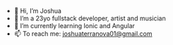 - 👋 Hi, I’m Joshua
- 👀 I’m a 23yo fullstack developer, artist and musician
- 🌱 I’m currently learning Ionic and Angular
- 📫 To reach me: joshuaterranova01@gmail.com
